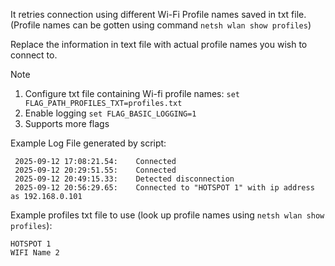 It retries connection using different Wi-Fi Profile names saved in txt file.
(Profile names can be gotten using command `netsh wlan show profiles`)

Replace the information in text file with actual profile names you wish to connect to.

> [!NOTE]
> 1. Configure txt file containing Wi-fi profile names: `set FLAG_PATH_PROFILES_TXT=profiles.txt` 
> 2. Enable logging `set FLAG_BASIC_LOGGING=1`
> 3. Supports more flags

Example Log File generated by script:
```
 2025-09-12 17:08:21.54:    Connected
 2025-09-12 20:29:51.55:    Connected
 2025-09-12 20:49:15.33:    Detected disconnection
 2025-09-12 20:56:29.65:    Connected to "HOTSPOT 1" with ip address as 192.168.0.101
```

Example profiles txt file to use (look up profile names using `netsh wlan show profiles`):
```
HOTSPOT 1
WIFI Name 2
```
